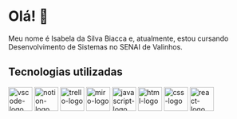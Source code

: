 # Olá! 👋

Meu nome é Isabela da Silva Biacca e, atualmente, estou cursando Desenvolvimento de Sistemas no SENAI de Valinhos.

## Tecnologias utilizadas

<img width="48" src="https://upload.wikimedia.org/wikipedia/commons/thumb/9/9a/Visual_Studio_Code_1.35_icon.svg/2048px-Visual_Studio_Code_1.35_icon.svg.png" alt="vscode-logo"/>
<img width="48" src="https://upload.wikimedia.org/wikipedia/commons/4/45/Notion_app_logo.png" alt = "notion-logo"/>
<img width="48" src="https://upload.wikimedia.org/wikipedia/en/thumb/8/8c/Trello_logo.svg/189px-Trello_logo.svg.png?20210216184934" alt = "trello-logo"/>
<img width="48" src="https://upload.wikimedia.org/wikipedia/en/thumb/9/9c/Mir_company_logo_with_text.tiff/lossless-page1-330px-Mir_company_logo_with_text.tiff.png" alt = "miro-logo"/>
<img width="48" src="https://upload.wikimedia.org/wikipedia/commons/thumb/6/6a/JavaScript-logo.png/900px-JavaScript-logo.png?20120221235433" alt = "javascript-logo"/>
<img width="48" src="https://upload.wikimedia.org/wikipedia/commons/thumb/6/61/HTML5_logo_and_wordmark.svg/300px-HTML5_logo_and_wordmark.svg.png" alt = "html-logo"/>
<img width="48" src="https://upload.wikimedia.org/wikipedia/commons/thumb/d/d5/CSS3_logo_and_wordmark.svg/544px-CSS3_logo_and_wordmark.svg.png" alt = "css-logo"/>
<img width="48" src="https://upload.wikimedia.org/wikipedia/commons/thumb/a/a7/React-icon.svg/768px-React-icon.svg.png" alt = "react-logo"/>

